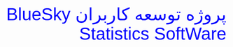<div dir = "rtl", style = "color : blue; font-size:40px; font-family:Arial;">
پروژه توسعه کاربران <bdi> BlueSky Statistics SoftWare</bdi>
</div>
